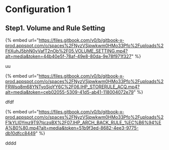 # Configuration 1

## Step1. Volume and Rule Setting

{% embed url="https://files.gitbook.com/v0/b/gitbook-x-prod.appspot.com/o/spaces%2FNyzVSjpwkwm0HMo33Pfo%2Fuploads%2FtlXuhJ5bhN0vVafT2nOb%2F05.VOLUME_SETTING.mp4?alt=media&token=44b40e5f-78af-49e8-80da-9e78f971f327" %}

uu

{% embed url="https://files.gitbook.com/v0/b/gitbook-x-prod.appspot.com/o/spaces%2FNyzVSjpwkwm0HMo33Pfo%2Fuploads%2FRWsq8m68YNTyoSjoYY6C%2F06.IHP_STORERULE_ACQ.mp4?alt=media&token=ceb02055-5309-41d5-ab41-118004072e79" %}

dfdf

{% embed url="https://files.gitbook.com/v0/b/gitbook-x-prod.appspot.com/o/spaces%2FNyzVSjpwkwm0HMo33Pfo%2Fuploads%2F1kYLI0Ymz9T97tjczqBX%2F07.IHP_ARCH_BACK_RULE_%EC%B6%94%EA%B0%80.mp4?alt=media&token=51b9f3ed-8682-4ee3-9775-db10dfcc8449" %}

dddd




